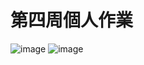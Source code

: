 # 第四周個人作業
![image](https://user-images.githubusercontent.com/70627447/149634109-59d049ab-1f17-49ef-a441-17ea4f4d71d5.png)
![image](https://user-images.githubusercontent.com/70627447/149634114-dfd40635-5496-4c32-9361-c54003b5c78c.png)


